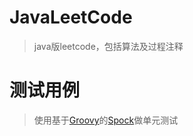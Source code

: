# JavaLeetCode
> java版leetcode，包括算法及过程注释  

# 测试用例
> 使用基于[Groovy](http://www.groovy-lang.org/)的[Spock](http://spockframework.org/)做单元测试
